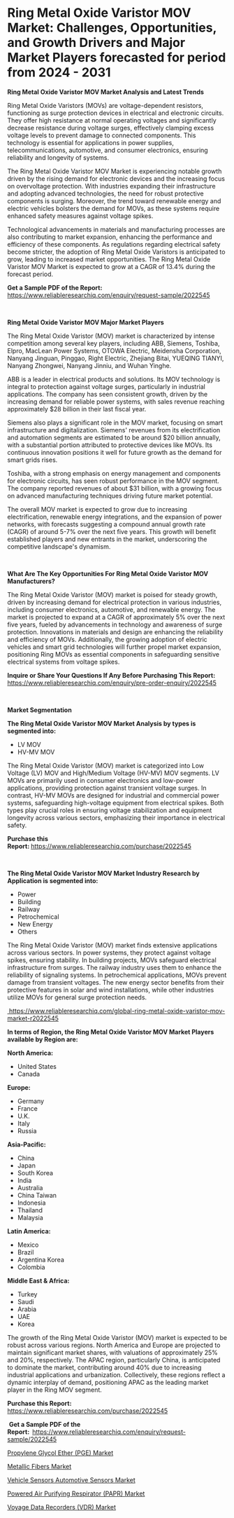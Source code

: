 <p><h1>Ring Metal Oxide Varistor MOV Market: Challenges, Opportunities, and Growth Drivers and Major Market Players forecasted for period from 2024 - 2031</h1></p><p><strong>Ring Metal Oxide Varistor MOV Market Analysis and Latest Trends</strong></p>
<p><p>Ring Metal Oxide Varistors (MOVs) are voltage-dependent resistors, functioning as surge protection devices in electrical and electronic circuits. They offer high resistance at normal operating voltages and significantly decrease resistance during voltage surges, effectively clamping excess voltage levels to prevent damage to connected components. This technology is essential for applications in power supplies, telecommunications, automotive, and consumer electronics, ensuring reliability and longevity of systems.</p><p>The Ring Metal Oxide Varistor MOV Market is experiencing notable growth driven by the rising demand for electronic devices and the increasing focus on overvoltage protection. With industries expanding their infrastructure and adopting advanced technologies, the need for robust protective components is surging. Moreover, the trend toward renewable energy and electric vehicles bolsters the demand for MOVs, as these systems require enhanced safety measures against voltage spikes.</p><p>Technological advancements in materials and manufacturing processes are also contributing to market expansion, enhancing the performance and efficiency of these components. As regulations regarding electrical safety become stricter, the adoption of Ring Metal Oxide Varistors is anticipated to grow, leading to increased market opportunities. The Ring Metal Oxide Varistor MOV Market is expected to grow at a CAGR of 13.4% during the forecast period.</p></p>
<p><strong>Get a Sample PDF of the Report:&nbsp;</strong> <a href="https://www.reliableresearchiq.com/enquiry/request-sample/2022545?utm_campaign=1106&utm_medium=2&utm_source=Github&utm_content=ia&utm_term=28102024&utm_id=ring-metal-oxide-varistor-mov">https://www.reliableresearchiq.com/enquiry/request-sample/2022545</a></p>
<p>&nbsp;</p>
<p><strong>Ring Metal Oxide Varistor MOV Major Market Players</strong></p>
<p><p>The Ring Metal Oxide Varistor (MOV) market is characterized by intense competition among several key players, including ABB, Siemens, Toshiba, Elpro, MacLean Power Systems, OTOWA Electric, Meidensha Corporation, Nanyang Jinguan, Pinggao, Right Electric, Zhejiang Bitai, YUEQING TIANYI, Nanyang Zhongwei, Nanyang Jinniu, and Wuhan Yinghe. </p><p>ABB is a leader in electrical products and solutions. Its MOV technology is integral to protection against voltage surges, particularly in industrial applications. The company has seen consistent growth, driven by the increasing demand for reliable power systems, with sales revenue reaching approximately $28 billion in their last fiscal year.</p><p>Siemens also plays a significant role in the MOV market, focusing on smart infrastructure and digitalization. Siemens' revenues from its electrification and automation segments are estimated to be around $20 billion annually, with a substantial portion attributed to protective devices like MOVs. Its continuous innovation positions it well for future growth as the demand for smart grids rises.</p><p>Toshiba, with a strong emphasis on energy management and components for electronic circuits, has seen robust performance in the MOV segment. The company reported revenues of about $31 billion, with a growing focus on advanced manufacturing techniques driving future market potential.</p><p>The overall MOV market is expected to grow due to increasing electrification, renewable energy integrations, and the expansion of power networks, with forecasts suggesting a compound annual growth rate (CAGR) of around 5-7% over the next five years. This growth will benefit established players and new entrants in the market, underscoring the competitive landscape's dynamism.</p></p>
<p>&nbsp;</p>
<p><strong>What Are The Key Opportunities For Ring Metal Oxide Varistor MOV Manufacturers?</strong></p>
<p><p>The Ring Metal Oxide Varistor (MOV) market is poised for steady growth, driven by increasing demand for electrical protection in various industries, including consumer electronics, automotive, and renewable energy. The market is projected to expand at a CAGR of approximately 5% over the next five years, fueled by advancements in technology and awareness of surge protection. Innovations in materials and design are enhancing the reliability and efficiency of MOVs. Additionally, the growing adoption of electric vehicles and smart grid technologies will further propel market expansion, positioning Ring MOVs as essential components in safeguarding sensitive electrical systems from voltage spikes.</p></p>
<p><strong>Inquire or Share Your Questions If Any Before Purchasing This Report:</strong> <a href="https://www.reliableresearchiq.com/enquiry/pre-order-enquiry/2022545?utm_campaign=1106&utm_medium=2&utm_source=Github&utm_content=ia&utm_term=28102024&utm_id=ring-metal-oxide-varistor-mov">https://www.reliableresearchiq.com/enquiry/pre-order-enquiry/2022545</a></p>
<p>&nbsp;</p>
<p><strong>Market Segmentation</strong></p>
<p><strong>The Ring Metal Oxide Varistor MOV Market Analysis by types is segmented into:</strong></p>
<p><ul><li>LV MOV</li><li>HV-MV MOV</li></ul></p>
<p><p>The Ring Metal Oxide Varistor (MOV) market is categorized into Low Voltage (LV) MOV and High/Medium Voltage (HV-MV) MOV segments. LV MOVs are primarily used in consumer electronics and low-power applications, providing protection against transient voltage surges. In contrast, HV-MV MOVs are designed for industrial and commercial power systems, safeguarding high-voltage equipment from electrical spikes. Both types play crucial roles in ensuring voltage stabilization and equipment longevity across various sectors, emphasizing their importance in electrical safety.</p></p>
<p><strong>Purchase this Report:&nbsp;</strong><a href="https://www.reliableresearchiq.com/purchase/2022545?utm_campaign=1106&utm_medium=2&utm_source=Github&utm_content=ia&utm_term=28102024&utm_id=ring-metal-oxide-varistor-mov">https://www.reliableresearchiq.com/purchase/2022545</a></p>
<p>&nbsp;</p>
<p><strong>The Ring Metal Oxide Varistor MOV Market Industry Research by Application is segmented into:</strong></p>
<p><ul><li>Power</li><li>Building</li><li>Railway</li><li>Petrochemical</li><li>New Energy</li><li>Others</li></ul></p>
<p><p>The Ring Metal Oxide Varistor (MOV) market finds extensive applications across various sectors. In power systems, they protect against voltage spikes, ensuring stability. In building projects, MOVs safeguard electrical infrastructure from surges. The railway industry uses them to enhance the reliability of signaling systems. In petrochemical applications, MOVs prevent damage from transient voltages. The new energy sector benefits from their protective features in solar and wind installations, while other industries utilize MOVs for general surge protection needs.</p></p>
<p><a href="https://www.reliableresearchiq.com/global-ring-metal-oxide-varistor-mov-market-r2022545?utm_campaign=1106&utm_medium=2&utm_source=Github&utm_content=ia&utm_term=28102024&utm_id=ring-metal-oxide-varistor-mov">&nbsp;https://www.reliableresearchiq.com/global-ring-metal-oxide-varistor-mov-market-r2022545</a></p>
<p><strong>In terms of Region, the Ring Metal Oxide Varistor MOV Market Players available by Region are:</strong></p>
<p>
    <p> <strong> North America: </strong>
        <ul>
            <li>United States</li>
            <li>Canada</li>
        </ul>
        </p> 
    <p> <strong> Europe: </strong>
        <ul>
            <li>Germany</li>
            <li>France</li>
            <li>U.K.</li>
            <li>Italy</li>
            <li>Russia</li>
        </ul>
        </p> 
    <p> <strong> Asia-Pacific: </strong>
        <ul>
            <li>China</li>
            <li>Japan</li>
            <li>South Korea</li>
            <li>India</li>
            <li>Australia</li>
            <li>China Taiwan</li>
            <li>Indonesia</li>
            <li>Thailand</li>
            <li>Malaysia</li>
        </ul>
        </p> 
    <p> <strong> Latin America: </strong>
        <ul>
            <li>Mexico</li>
            <li>Brazil</li>
            <li>Argentina Korea</li>
            <li>Colombia</li>
        </ul>
        </p> 
    <p> <strong> Middle East & Africa: </strong>
        <ul>
            <li>Turkey</li>
            <li>Saudi</li>
            <li>Arabia</li>
            <li>UAE</li>
            <li>Korea</li>
        </ul>
    </p>
    </p>
<p><p>The growth of the Ring Metal Oxide Varistor (MOV) market is expected to be robust across various regions. North America and Europe are projected to maintain significant market shares, with valuations of approximately 25% and 20%, respectively. The APAC region, particularly China, is anticipated to dominate the market, contributing around 40% due to increasing industrial applications and urbanization. Collectively, these regions reflect a dynamic interplay of demand, positioning APAC as the leading market player in the Ring MOV segment.</p></p>
<p><strong>Purchase this Report: </strong><a href="https://www.reliableresearchiq.com/purchase/2022545?utm_campaign=1106&utm_medium=2&utm_source=Github&utm_content=ia&utm_term=28102024&utm_id=ring-metal-oxide-varistor-mov">https://www.reliableresearchiq.com/purchase/2022545</a></p>
<p>&nbsp;<strong>Get a Sample PDF of the Report:&nbsp;&nbsp;</strong><a href="https://www.reliableresearchiq.com/enquiry/request-sample/2022545?utm_campaign=1106&utm_medium=2&utm_source=Github&utm_content=ia&utm_term=28102024&utm_id=ring-metal-oxide-varistor-mov">https://www.reliableresearchiq.com/enquiry/request-sample/2022545</a></p>
<p><strong></strong></p>
<p><p><a href="https://www.linkedin.com/pulse/propylene-glycol-ether-pge-market-essentials-key-players-jpusc?utm_campaign=1106&utm_medium=2&utm_source=Github&utm_content=ia&utm_term=28102024&utm_id=ring-metal-oxide-varistor-mov">Propylene Glycol Ether (PGE) Market</a></p><p><a href="https://www.linkedin.com/pulse/investing-metallic-fibers-market-trends-leading-products-v67yf?trk=public_post_embed_feed-article-content&utm_campaign=1106&utm_medium=2&utm_source=Github&utm_content=ia&utm_term=28102024&utm_id=ring-metal-oxide-varistor-mov">Metallic Fibers Market</a></p><p><a href="https://github.com/hentonwytandusyl0/Market-Research-Report-List-1/blob/main/vehicle-sensors-automotive-sensors-market.md?utm_campaign=1106&utm_medium=2&utm_source=Github&utm_content=ia&utm_term=28102024&utm_id=ring-metal-oxide-varistor-mov">Vehicle Sensors Automotive Sensors Market</a></p><p><a href="https://issuu.com/reportprime-2/docs/powered-air-purifying-respirator-pa_35df7905b0503e?utm_campaign=1106&utm_medium=2&utm_source=Github&utm_content=ia&utm_term=28102024&utm_id=ring-metal-oxide-varistor-mov">Powered Air Purifying Respirator (PAPR) Market</a></p><p><a href="https://issuu.com/reportprime-2/docs/voyage-data-recorders-vdr-market-si_db3bf04ba60e64?utm_campaign=1106&utm_medium=2&utm_source=Github&utm_content=ia&utm_term=28102024&utm_id=ring-metal-oxide-varistor-mov">Voyage Data Recorders (VDR) Market</a></p></p>
